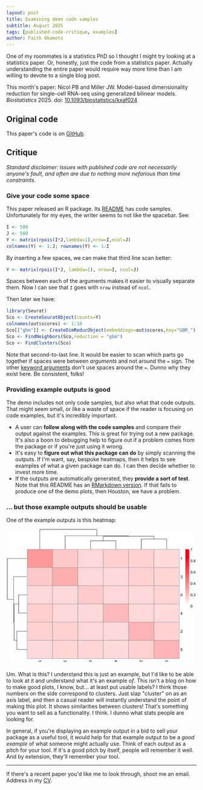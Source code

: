 ```yaml
---
layout: post
title: Examining demo code samples
subtitle: August 2025
tags: [published-code-critique, examples]
author: Faith Okamoto
---
```


One of my roommates is a statistics PhD so I thought I might try looking at a
statistics paper. Or, honestly, just the code from a statistics paper. Actually
understanding the entire paper would require way more time than I am willing to
devote to a single blog post.

This month's paper: Nicol PB and Miller JW. Model-based dimensionality reduction 
for single-cell RNA-seq using generalized bilinear models. *Biostatistics* 2025. 
doi: [10.1093/biostatistics/kxaf024][DOI]

## Original code

This paper's code is on [GitHub][Code].

## Critique

*Standard disclaimer: issues with published code are not necessarily anyone's
fault, and often are due to nothing more nefarious than time constraints.*

### Give your code some space

This paper released an R package. Its [README][MarkdownREADME] has code samples. Unfortunately for my eyes, the writer seems to not like the spacebar. See:

```r
I <- 500
J <- 500
Y <- matrix(rpois(I*J,lambda=1),nrow=I,ncol=J)
colnames(Y) <- 1:J; rownames(Y) <- 1:I
```

By inserting a few spaces, we can make that third line scan better:

```r
Y <- matrix(rpois(I*J, lambda=1), nrow=I, ncol=J)
```

Spaces between each of the arguments makes it easier to visually separate them.
Now I can see that `I` goes with `nrow` instead of `ncol`.

Then later we have:

```r
library(Seurat)
Sco <- CreateSeuratObject(counts=Y)
colnames(out$scores) <- 1:10
Sco[["gbm"]] <- CreateDimReducObject(embeddings=out$scores,key="GBM_")
Sco <- FindNeighbors(Sco,reduction = "gbm")
Sco <- FindClusters(Sco)
```

Note that second-to-last line. It would be easier to scan which parts go
together if spaces were between _arguments_ and not around the `=` sign. The
other [keyword arguments][KeywordBlog] don't use spaces around the `=`. Dunno
why they exist here. Be consistent, folks!

### Providing example outputs is good

The demo includes not only code samples, but also what that code outputs. That
might seem small, or like a waste of space if the reader is focusing on code
examples, but it's incredibly important.

* A user can **follow along with the code samples** and compare their output 
against the examples. This is great for trying out a new package. It's also a
boon to debugging help to figure out if a problem comes from the package or if
you're just using it wrong.
* It's easy to **figure out what this package can do** by simply scanning the
outputs. If I'm want, say, bespoke heatmaps, then it helps to see examples of 
what a given package can do. I can then decide whether to invest more time.
* If the outputs are automatically generated, they **provide a sort of test**.
Note that this README has an [RMarkdown version][RmdREADME]. If that fails to 
produce one of the demo plots, then Houston, we have a problem.

### ... but those example outputs should be usable

One of the example outputs is this heatmap:

![heatmap with dendrograms and a color scale](../assets/img/scgbm-heatmap.png)

Um. What is this? I understand this is just an example, but I'd like to be able
to look at it and understand what it's an example _of_. This isn't a blog on how
to make good plots, I know, but... at least put usable labels? I think those
numbers on the side correspond to clusters. Just slap "cluster" on as an axis
label, and then a casual reader will instantly understand the point of making
this plot. It shows similarities between clusters! That's something you want to
sell as a functionality. I think. I dunno what stats people are looking for.

In general, if you're displaying an example output in a bid to sell your package
as a useful tool, it would help for that example output to be a *good example*
of what someone might actually use. Think of each output as a pitch for your
tool. If it's a good pitch by itself, people will remember it well. And by
extension, they'll remember your tool.

----

If there's a recent paper you'd like me to look through, shoot me an email.
Address in my [CV][CV].

[Code]: https://github.com/phillipnicol/scGBM
[CV]: https://faithokamoto.github.io/cv/
[DOI]: https://doi.org/10.1093/biostatistics/kxaf024
[KeywordBlog]: https://faithokamoto.github.io/2024-10-26-keyword-arguments/
[MarkdownREADME]: https://github.com/phillipnicol/scGBM/blob/master/README.md
[RmdREADME]: https://github.com/phillipnicol/scGBM/blob/master/README.Rmd